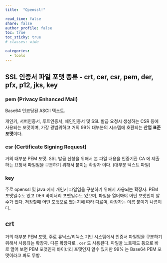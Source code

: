 ```yaml
---
title:  "Openssl!"

read_time: false
share: false
author_profile: false
toc: true
toc_sticky: true
# classes: wide

categories:
  - tools
---
```


## SSL 인증서 파일 포맷 종류 - crt, cer, csr, pem, der, pfx, p12, jks, key

### pem (Privacy Enhanced Mail)

Base64 인코딩된 ASCII 텍스트.  

개인키, 서버인증서, 루트인증서, 체인인증서 및  SSL 발급 요청시 생성하는 CSR 등에 사용되는 포맷이며, 가장 광범위하고 거의 99% 대부분의 시스템에 호환되는 **산업 표준 포맷**이다.  



### csr (Certificate Signing Request)

거의 대부분 PEM 포맷. SSL 발급 신청을 위해서 본 파일 내용을 인증기관 CA 에 제출하는 요청서 파일임을 구분하기 위해서 붙이는 확장자 이다. (대부분 텍스트 파일)

### key

주로 openssl 및 java 에서 개인키 파일임을 구분하기 위해서 사용되는 확장자. 
PEM 포맷일수도 있고 DER 바이너리 포맷일수도 있으며, 파일을 열어봐야 어떤 포맷인지 알수가 있다. 저장할때 어떤 포맷으로 했는지에 따라 다르며, 확장자는 이름 붙이기 나름이다.

## crt

거의 대부분 PEM 포맷, 주로 유닉스/리눅스 기반 시스템에서 인증서 파일임을 구분하기 위해서 사용되는 확장자. 
다른 확장자로 `.cer` 도 사용된다. 
파일을 노트패드 등으로 바로 열어 보면 PEM 포맷인지 바이너리 포맷인지 알수 있지만 99% 는 Base64 PEM 포맷이라고 봐도 무방.
